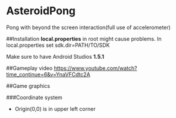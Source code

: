 # AsteroidPong
Pong with beyond the screen interaction(full use of accelerometer)

##Installation 
**local.properties** in root might cause problems. In local.properties set sdk.dir=PATH/TO/SDK

Make sure to have Android Studios **1.5.1**

##Gameplay video
https://www.youtube.com/watch?time_continue=6&v=YnaVFCdtc2A

##Game graphics

###Coordinate system 
- Origin(0,0) is in upper left corner
